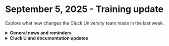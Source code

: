 # September 5, 2025 - Training update

Explore what new changes the Cluck University team made in the last week.

<details>

<summary><strong>General news and reminders</strong></summary>

* **SHOUT OUTS** **TO:**
  * Karl, Logan, Cibrian, Sarthak, Niels, Sven, Salvatore, Dawson, Nhan, Monte, Ronald, and Lery for passing the Foundations Certification.
    * Take the [Rewst Foundations](https://learn.rewst.io/rewst-foundations-certification) Exam, and collect your prestigious **Certified Rewster** badge in Discord along with access to the super-secret Discord channel.&#x20;
  * Sarthak, Karl, Sven, Monte, and Abraham for passing the Clean Automation Certification.
    * And our very own Michael and JD from Rewst
  * Take the [Clean Automation](https://learn.rewst.io/clean-automation-certification) exam and get that fancy certificate!

- Join us in our [Cluck-U Discord channel](https://discord.com/channels/936789089703845988/1121465945295167588) if you have any questions, comments, or concerns!
- Sign up for Cluck University [Office Hours](https://learn.rewst.io/cluck-university-office-hours)  to work through any questions you have during and after training! If there is something you want us to cover, Let us know!

</details>

<details>

<summary><strong>Cluck U and documentation updates</strong></summary>

**What's new at Cluck University?**

* Deprecated outdated quick starts - new and improved ones coming soon!&#x20;
* We've added question-level feedback to the [Jinja in action](https://learn.rewst.io/jinja-in-action) knowledge check.&#x20;
* We’re talking with customers about education and would love your input — reach out in Discord or email clucku@rewst.io

**New and updated documentation pages:**

* Expanded guidance for App Builder components, including custom components: [App Builder: Components](../../../documentation/app-builder/components.md)
* Updated setup guidance for our Pax8 integration: [Pax8 integration](../../../documentation/configuration/integrations/integration-guides/pax8-integration-setup.md)
* [Assign Autotask Configuration Contact Based on Last Logged In User Crate](../../../documentation/crates/existing-crate-documentation/assign-autotask-configuration-contact-based-on-last-logged-in-user-crate.md)
* Documentation on our [Generic GraphQL request action](../../../documentation/automations/actions-in-rewst/generic-graphql-request-action.md)

</details>
